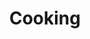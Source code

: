 ---
title: Cooking
crosslinks:
- iamveryculinary
- food
- chefknives
- castiron
- EatCheapAndHealthy
- AskCulinary
- grilledcheese
- recipes
- GifRecipes
- slowcooking
- xkcd
- PressureCooking
- Pizza
- MealPrepSunday
- ramen
- Breadit
- whatisthisthing
- AskReddit
- sousvide
- IAmA
---